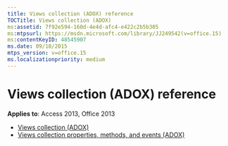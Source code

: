 ```yaml
---
title: Views collection (ADOX) reference
TOCTitle: Views collection (ADOX)
ms:assetid: 7f92e594-160d-4e4d-afc4-e422c2b5b305
ms:mtpsurl: https://msdn.microsoft.com/library/JJ249542(v=office.15)
ms:contentKeyID: 48545907
ms.date: 09/18/2015
mtps_version: v=office.15
ms.localizationpriority: medium
---
```


# Views collection (ADOX) reference

**Applies to**: Access 2013, Office 2013

- [Views collection (ADOX)](views-collection-adox.md)
- [Views collection properties, methods, and events (ADOX)](views-collection-properties-methods-and-events-adox.md)

